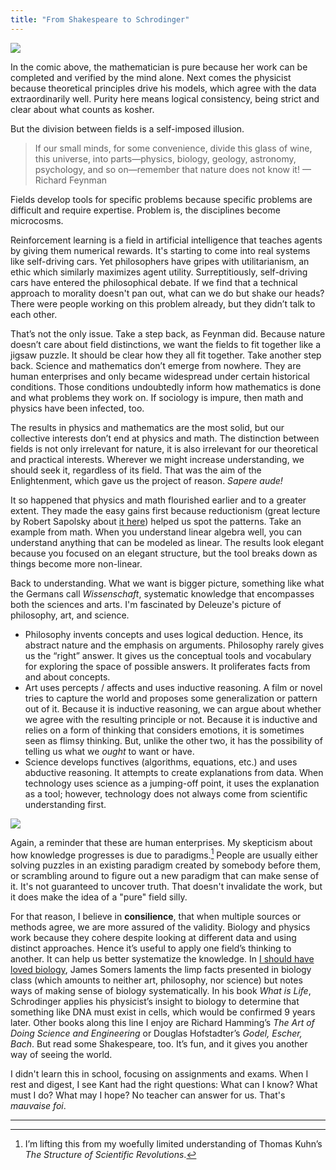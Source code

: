```yaml
---
title: "From Shakespeare to Schrodinger"
---
```


![](https://imgs.xkcd.com/comics/purity.png)

In the comic above, the mathematician is pure because her work can be completed and verified by the mind alone. Next comes the physicist because theoretical principles drive his models, which agree with the data extraordinarily well. Purity here means logical consistency, being strict and clear about what counts as kosher. 

But the division between fields is a self-imposed illusion.

> If our small minds, for some convenience, divide this glass of wine, this universe, into parts—physics, biology, geology, astronomy, psychology, and so on—remember that nature does not know it! — Richard Feynman

Fields develop tools for specific problems because specific problems are difficult and require expertise. Problem is, the disciplines become microcosms.

Reinforcement learning is a field in artificial intelligence that teaches agents by giving them numerical rewards. It's starting to come into real systems like self-driving cars. Yet philosophers have gripes with utilitarianism, an ethic which similarly maximizes agent utility. Surreptitiously, self-driving cars have entered the philosophical debate. If we find that a technical approach to morality doesn't pan out, what can we do but shake our heads? There were people working on this problem already, but they didn’t talk to each other. 

That’s not the only issue. Take a step back, as Feynman did. Because nature doesn’t care about field distinctions, we want the fields to fit together like a jigsaw puzzle. It should be clear how they all fit together. Take another step back. Science and mathematics don’t emerge from nowhere. They are human enterprises and only became widespread under certain historical conditions. Those conditions undoubtedly inform how mathematics is done and what problems they work on. If sociology is impure, then math and physics have been infected, too.

The results in physics and mathematics are the most solid, but our collective interests don’t end at physics and math. The distinction between fields is not only irrelevant for nature, it is also irrelevant for our theoretical and practical interests. Wherever we might increase understanding, we should seek it, regardless of its field. That was the aim of the Enlightenment, which gave us the project of reason. _Sapere aude!_

It so happened that physics and math flourished earlier and to a greater extent. They made the easy gains first because reductionism (great lecture by Robert Sapolsky about [it here](https://www.youtube.com/watch?v=_njf8jwEGRo)) helped us spot the patterns. Take an example from math. When you understand linear algebra well, you can understand anything that can be modeled as linear. The results look elegant because you focused on an elegant structure, but the tool breaks down as things become more non-linear.

Back to understanding. What we want is bigger picture, something like what the Germans call _Wissenschaft_, systematic knowledge that encompasses both the sciences and arts. I'm fascinated by Deleuze's picture of philosophy, art, and science. 

* Philosophy invents concepts and uses logical deduction. Hence, its abstract nature and the emphasis on arguments. Philosophy rarely gives us the “right” answer. It gives us the conceptual tools and vocabulary for exploring the space of possible answers. It proliferates facts from and about concepts.
* Art uses percepts / affects and uses inductive reasoning. A film or novel tries to capture the world and proposes some generalization or pattern out of it. Because it is inductive reasoning, we can argue about whether we agree with the resulting principle or not. Because it is inductive and relies on a form of thinking that considers emotions, it is sometimes seen as flimsy thinking. But, unlike the other two, it has the possibility of telling us what we _ought_ to want or have.
* Science develops functives (algorithms, equations, etc.) and uses abductive reasoning. It attempts to create explanations from data. When technology uses science as a jumping-off point, it uses the explanation as a tool; however, technology does not always come from scientific understanding first.

![](https://www.solvingforpattern.org/wp-content/uploads/2013/04/deductive-inductive-abductive-syllogisms.png)

Again, a reminder that these are human enterprises. My skepticism about how knowledge progresses is due to paradigms.[^kuhn] People are usually either solving puzzles in an existing paradigm created by somebody before them, or scrambling around to figure out a new paradigm that can make sense of it. It's not guaranteed to uncover truth. That doesn't invalidate the work, but it does make the idea of a "pure" field silly.

[^kuhn]: I’m lifting this from my woefully limited understanding of Thomas Kuhn’s _The Structure of Scientific Revolutions_.

For that reason, I believe in **consilience**, that when multiple sources or methods agree, we are more assured of the validity. Biology and physics work because they cohere despite looking at different data and using distinct approaches. Hence it’s useful to apply one field’s thinking to another. It can help us better systematize the knowledge. In [I should have loved biology](https://jsomers.net/i-should-have-loved-biology/), James Somers laments the limp facts presented in biology class (which amounts to neither art, philosophy, nor science) but notes ways of making sense of biology systematically. In his book _What is Life_, Schrodinger applies his physicist’s insight to biology to determine that something like DNA must exist in cells, which would be confirmed 9 years later. Other books along this line I enjoy are Richard Hamming’s _The Art of Doing Science and Engineering_ or Douglas Hofstadter’s _Godel, Escher, Bach_. But read some Shakespeare, too. It’s fun, and it gives you another way of seeing the world.

I didn't learn this in school, focusing on assignments and exams. When I rest and digest, I see Kant had the right questions: What can I know? What must I do? What may I hope? No teacher can answer for us. That's _mauvaise foi_. 

---